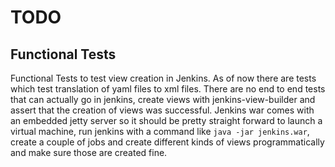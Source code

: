 TODO
====

Functional Tests
---

Functional Tests to test view creation in Jenkins. As of now there are tests which test translation of yaml files to xml files. There are no end to end tests that can actually go in jenkins, create views with jenkins-view-builder and assert that the creation of views was successful. Jenkins war comes with an embedded jetty server so it should be pretty straight forward to launch a virtual machine, run jenkins with a command like `java -jar jenkins.war`, create a couple of jobs and create different kinds of views programmatically and make sure those are created fine.
